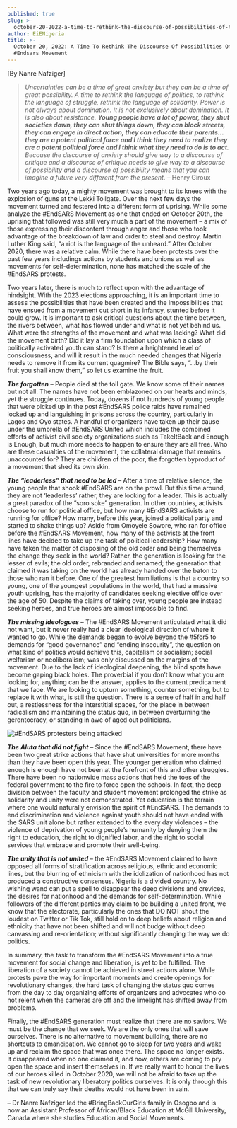 ```yaml
---
published: true
slug: >-
  october-20-2022-a-time-to-rethink-the-discourse-of-possibilities-of-the-endsars-movement
author: EiENigeria
title: >-
  October 20, 2022: A Time To Rethink The Discourse Of Possibilities Of The
  #Endsars Movement
---
```

[By Nanre Nafziger]

 

> _Uncertainties can be a time of great anxiety but they can be a time of great possibility. A time to rethink the language of politics, to rethink the language of struggle, rethink the language of solidarity. Power is not always about domination. It is not exclusively about domination. It is also about resistance. **Young people have a lot of power, they shut societies down, they can shut things down, they can block streets, they can engage in direct action, they can educate their parents… they are a potent political force and I think they need to realize they are a potent political force and I think what they need to do is to act**. Because the discourse of anxiety should give way to a discourse of critique and a discourse of critique needs to give way to a discourse of possibility and a discourse of possibility means that you can imagine a future very different from the present._  – Henry Giroux

 

Two years ago today, a mighty movement was brought to its knees with the explosion of guns at the Lekki Tollgate. Over the next few days the movement turned and festered into a different form of uprising. While some analyze the #EndSARS Movement as one that ended on October 20th, the uprising that followed was still very much a part of the movement – a mix of those expressing their discontent through anger and those who took advantage of the breakdown of law and order to steal and destroy. Martin Luther King said, “a riot is the language of the unheard.” After October 2020, there was a relative calm. While there have been protests over the past few years includings actions by students and unions as well as movements for self-determination, none has matched the scale of the #EndSARS protests. 

 

Two years later, there is much to reflect upon with the advantage of hindsight. With the 2023 elections approaching, it is an important time to assess the possibilities that have been created and the impossibilities that have ensued from a movement cut short in its infancy, stunted before it could grow. It is important to ask critical questions about the time between, the rivers between, what has flowed under and what is not yet behind us. What were the strengths of the movement and what was lacking? What did the movement birth? Did it lay a firm foundation upon which a class of politically activated youth can stand? Is there a heightened level of consciousness, and will it result in the much needed changes that Nigeria needs to remove it from its current quagmire? The Bible says, “…by their fruit you shall know them,” so let us examine the fruit.

 

_**The forgotten**_ – People died at the toll gate. We know some of their names but not all. The names have not been emblazoned on our hearts and minds, yet the struggle continues. Today, dozens if not hundreds of young people that were picked up in the post #EndSARS police raids have remained locked up and languishing in prisons across the country, particularly in Lagos and Oyo states. A handful of organizers have taken up their cause under the umbrella of #EndSARS United which includes the combined efforts of activist civil society organizations such as TakeItBack and Enough is Enough, but much more needs to happen to ensure they are all free. Who are these casualties of the movement, the collateral damage that remains unaccounted for? They are children of the poor, the forgotten byproduct of a movement that shed its own skin.

 

_**The “leaderless” that need to be led**_ – After a time of relative silence, the young people that shook #EndSARS are on the prowl. But this time around, they are not ‘leaderless’ rather, they are looking for a leader. This is actually a great paradox of the “soro soke” generation. In other countries, activists choose to run for political office, but how many #EndSARS activists are running for office? How many, before this year, joined a political party and started to shake things up? Aside from Omoyele Sowore, who ran for office before the #EndSARS Movement, how many of the activists at the front lines have decided to take up the task of political leadership? How many have taken the matter of disposing of the old order and being themselves the change they seek in the world? Rather, the generation is looking for the lesser of evils; the old order, rebranded and renamed; the generation that claimed it was taking on the world has already handed over the baton to those who ran it before. One of the greatest humiliations is that a country so young, one of the youngest populations in the world, that had a massive youth uprising, has the majority of candidates seeking elective office over the age of 50. Despite the claims of taking over, young people are instead seeking heroes, and true heroes are almost impossible to find.

_**The missing ideologues**_ – The #EndSARS Movement articulated what it did not want, but it never really had a clear ideological direction of where it wanted to go. While the demands began to evolve beyond the #5for5 to demands for “good governance” and “ending insecurity”, the question on what kind of politics would achieve this, capitalism or socialism; social welfarism or neoliberalism; was only discussed on the margins of the movement. Due to the lack of ideological deepening, the blind spots have become gaping black holes. The proverbial if you don’t know what you are looking for, anything can be the answer, applies to the current predicament that we face. We are looking to upturn something, counter something, but to replace it with what, is still the question. There is a sense of half in and half out, a restlessness for the interstitial spaces, for the place in between radicalism and maintaining the status quo, in between overturning the gerontocracy, or standing in awe of aged out politicians.

 

![#EndSARS protesters being attacked]({{site.baseurl}}/media/prose-images/Discourse-of-Possibility.jpg)

 

_**The Aluta that did not fight**_ – Since the #EndSARS Movement, there have been two great strike actions that have shut universities for more months than they have been open this year. The younger generation who claimed enough is enough have not been at the forefront of this and other struggles. There have been no nationwide mass actions that held the toes of the federal government to the fire to force open the schools. In fact, the deep division between the faculty and student movement prolonged the strike as solidarity and unity were not demonstrated. Yet education is the terrain where one would naturally envision the spirit of #EndSARS. The demands to end discrimination and violence against youth should not have ended with the SARS unit alone but rather extended to the every day violences – the violence of deprivation of young people’s humanity by denying them the right to education, the right to dignified labor, and the right to social services that embrace and promote their well-being.

 

_**The unity that is not united**_ – the #EndSARS Movement claimed to have opposed all forms of stratification across religious, ethnic and economic lines, but the blurring of ethnicism with the idolization of nationhood has not produced a constructive consensus. Nigeria is a divided country. No wishing wand can put a spell to disappear the deep divisions and crevices, the desires for nationhood and the demands for self-determination. While followers of the different parties may claim to be building a united front, we know that the electorate, particularly the ones that DO NOT shout the loudest on Twitter or Tik Tok, still hold on to deep beliefs about religion and ethnicity that have not been shifted and will not budge without deep canvassing and re-orientation; without significantly changing the way we do politics.

 

In summary, the task to transform the #EndSARS Movement into a true movement for social change and liberation, is yet to be fulfilled. The liberation of a society cannot be achieved in street actions alone. While protests pave the way for important moments and create openings for revolutionary changes, the hard task of changing the status quo comes from the day to day organizing efforts of organizers and advocates who do not relent when the cameras are off and the limelight has shifted away from problems.

 

Finally, the #EndSARS generation must realize that there are no saviors. We must be the change that we seek. We are the only ones that will save ourselves. There is no alternative to movement building, there are no shortcuts to emancipation. We cannot go to sleep for two years and wake up and reclaim the space that was once there. The space no longer exists. It disappeared when no one claimed it, and now, others are coming to pry open the space and insert themselves in. If we really want to honor the lives of our heroes killed in October 2020, we will not be afraid to take up the task of new revolutionary liberatory politics ourselves. It is only through this that we can truly say their deaths would not have been in vain.

 
 – Dr Nanre Nafziger led the #BringBackOurGirls family in Osogbo and is now an Assistant Professor of African/Black Education at McGill University, Canada where she studies Education and Social Movements.
